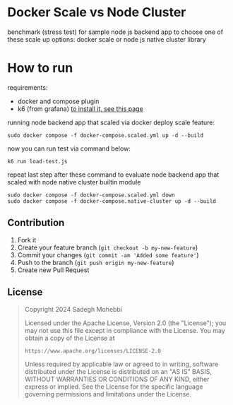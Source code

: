 # Docker Scale vs Node Cluster
benchmark (stress test) for sample node js backend app to choose one of these scale up options: docker scale or node js native cluster library

# How to run

requirements:
- docker and compose plugin
- k6 (from grafana) [to install it, see this page](https://grafana.com/docs/k6/latest/set-up/install-k6/)

running node backend app that scaled via docker deploy scale feature:

```
sudo docker compose -f docker-compose.scaled.yml up -d --build
```

now you can run test via command below:

```
k6 run load-test.js
```

repeat last step after these command to evaluate node backend app that scaled with node native cluster builtin module

```
sudo docker compose -f docker-compose.scaled.yml down
sudo docker compose -f docker-compose.native-cluster up -d --build
```

## Contribution

1. Fork it
2. Create your feature branch (`git checkout -b my-new-feature`)
3. Commit your changes (`git commit -am 'Added some feature'`)
4. Push to the branch (`git push origin my-new-feature`)
5. Create new Pull Request

## License
> Copyright 2024 Sadegh Mohebbi
> 
> Licensed under the Apache License, Version 2.0 (the "License");
> you may not use this file except in compliance with the License.
> You may obtain a copy of the License at
> 
>     https://www.apache.org/licenses/LICENSE-2.0
> 
> Unless required by applicable law or agreed to in writing, software
> distributed under the License is distributed on an "AS IS" BASIS,
> WITHOUT WARRANTIES OR CONDITIONS OF ANY KIND, either express or implied.
> See the License for the specific language governing permissions and
> limitations under the License.


